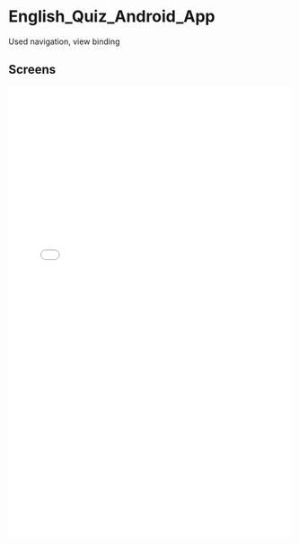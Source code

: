 # English_Quiz_Android_App
Used navigation, view binding

## Screens
  <embed src="Screens.pdf" type="application/pdf" width="100%" height="800px">
